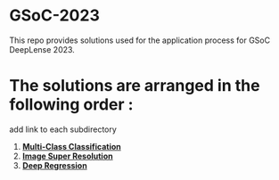 # __GSoC-2023__

This repo provides solutions used for the application process for GSoC DeepLense 2023. <br>

# __The solutions are arranged in the following order :__ <br>

add link to each subdirectory <br>
1. [**Multi-Class Classification**](/Common_test/) <br>
2. [**Image Super Resolution**](/Test_VI_Image_Super_Resolution/) <br>
3. [**Deep Regression**](/Test_III_Learning_Mass_of_Dark_Matter_Halo) <br>





